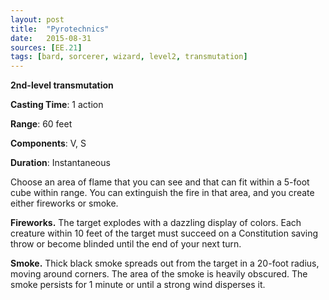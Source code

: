 ```yaml
---
layout: post
title:  "Pyrotechnics"
date:   2015-08-31
sources: [EE.21]
tags: [bard, sorcerer, wizard, level2, transmutation]
---
```


**2nd-level transmutation**

**Casting Time**: 1 action

**Range**: 60 feet

**Components**: V, S

**Duration**: Instantaneous

Choose an area of flame that you can see and that can fit within a 5-foot cube within range. You can extinguish the fire in that area, and you create either fireworks or smoke.

**Fireworks.** The target explodes with a dazzling display of colors. Each creature within 10 feet of the target must succeed on a Constitution saving throw or become blinded until the end of your next turn.

**Smoke.** Thick black smoke spreads out from the target in a 20-foot radius, moving around corners. The area of the smoke is heavily obscured. The smoke persists for 1 minute or until a strong wind disperses it.
